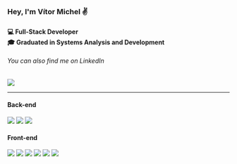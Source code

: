 ### Hey, I'm Vítor Michel ✌
<h4> 💻 Full-Stack Developer <br>
🎓 Graduated in Systems Analysis and Development</h4>
<h6>You can also find me on LinkedIn</h6>
<div>
  <a href="https://www.linkedin.com/in/vitormichel/" target="_blank"><img src="https://img.shields.io/badge/-LinkedIn-%230077B5?style=for-the-badge&logo=linkedin&logoColor=white"   target="_blank"></a>
</div>

<hr>

<!-- Tecnologias -->
<div style="display: inline_block">
  <h4> Back-end </h4>
  <img src="https://img.shields.io/badge/C%23-239120?style=for-the-badge&logo=c-sharp&logoColor=white">
  <img src="https://img.shields.io/badge/.NET-5C2D91?style=for-the-badge&logo=.net&logoColor=white">
  <img src="https://img.shields.io/badge/Node.js-43853D?style=for-the-badge&logo=node.js&logoColor=white">

  <h4> Front-end </h4>
  <img src="https://img.shields.io/badge/JavaScript-F7DF1E?style=for-the-badge&logo=javascript&logoColor=black">
  <img src="https://img.shields.io/badge/HTML5-E34F26?style=for-the-badge&logo=html5&logoColor=white">
  <img src="https://img.shields.io/badge/CSS3-1572B6?style=for-the-badge&logo=css3&logoColor=white">
  <img src="https://img.shields.io/badge/React-20232A?style=for-the-badge&logo=react&logoColor=61DAFB">
  <img src="https://img.shields.io/badge/React_Native-20232A?style=for-the-badge&logo=react&logoColor=61DAFB">
  <img src="https://img.shields.io/badge/Vue.js-35495E?style=for-the-badge&logo=vue.js&logoColor=4FC08D">
</div>
